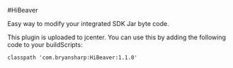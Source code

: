 #HiBeaver

Easy way to modify your integrated SDK Jar byte code.

This plugin is uploaded to jcenter. You can use this by adding the following code to your buildScripts:

    classpath 'com.bryansharp:HiBeaver:1.1.0'